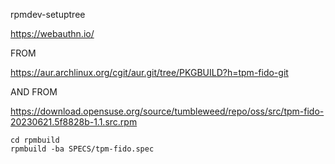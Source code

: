 rpmdev-setuptree

https://webauthn.io/

FROM 

https://aur.archlinux.org/cgit/aur.git/tree/PKGBUILD?h=tpm-fido-git

AND FROM

https://download.opensuse.org/source/tumbleweed/repo/oss/src/tpm-fido-20230621.5f8828b-1.1.src.rpm

```
cd rpmbuild
rpmbuild -ba SPECS/tpm-fido.spec
```



